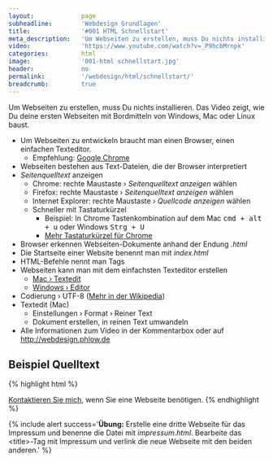 ```yaml
---
layout:             page
subheadline:        'Webdesign Grundlagen'
title:              '#001 HTML Schnellstart'
meta_description:   'Um Webseiten zu erstellen, muss Du nichts installieren. Das Video zeigt, wie Du deine ersten Webseiten mit Bordmitteln von Windows, Mac oder Linux baust.'
video:              'https://www.youtube.com/watch?v=_P9hcbMrnpk'
categories:         html
image:              '001-html schnellstart.jpg'
header:             no
permalink:          '/webdesign/html/schnellstart/'
breadcrumb:         true
---
```

Um Webseiten zu erstellen, muss Du nichts installieren. Das Video zeigt, wie Du deine ersten Webseiten mit Bordmitteln von Windows, Mac oder Linux baust.
<!--more-->

- Um Webseiten zu entwickeln braucht man einen Browser, einen einfachen Texteditor.
    - Empfehlung: [Google Chrome](https://www.google.de/chrome/browser/desktop/)
- Webseiten bestehen aus Text-Dateien, die der Browser interpretiert
- *Seitenquelltext* anzeigen
    - Chrome: rechte Maustaste › *Seitenquelltext anzeigen* wählen
    - Firefox: rechte Maustaste › *Seitenquelltext anzeigen* wählen
    - Internet Explorer: rechte Maustaste › *Quellcode anzeigen* wählen
    - Schneller mit Tastaturkürzel
        - Beispiel: In Chrome Tastenkombination auf dem Mac <kbd>cmd + alt + u</kbd> oder Windows <kbd>Strg + U</kbd>
        - [Mehr Tastaturkürzel für Chrome](https://support.google.com/chrome/answer/157179?hl=de)
- Browser erkennen Webseiten-Dokumente anhand der Endung *.html*
- Die Startseite einer Website benennt man mit *index.html*
- HTML-Befehle nennt man Tags
- Webseiten kann man mit dem einfachsten Texteditor erstellen
    - [Mac › Textedit](https://support.apple.com/de-de/HT2523)
    - [Windows › Editor](http://windows.microsoft.com/de-de/windows/open-notepad#1TC=windows-7)
- Codierung › UTF-8 ([Mehr in der Wikipedia](https://de.wikipedia.org/wiki/UTF-8))
- Textedit (Mac)
    - Einstellungen › Format › Reiner Text
    - Dokument erstellen, in reinen Text umwandeln
- Alle Informationen zum Video in der Kommentarbox oder auf <http://webdesign.phlow.de>



## Beispiel Quelltext

{% highlight html %}
<!doctype html>
<html>
    <head>
        <title>Titel der Webseite</title>
        <meta charset=utf-8>
    </head>
    <body>
        <a href="kontakt.html">Kontaktieren Sie mich</a>, wenn Sie eine Webseite benötigen.
    </body>
</html>
{% endhighlight %}

{% include alert success='**Übung:** Erstelle eine dritte Webseite für das Impressum und benenne die Datei mit *impressum.html*. Bearbeite das &lt;title&gt;-Tag mit Impressum und verlink die neue Webseite mit den beiden anderen.' %}


